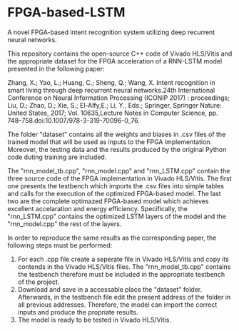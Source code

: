 # FPGA-based-LSTM
A novel FPGA-based intent recognition system utilizing deep recurrent neural networks.

This repository contains the open-source C++ code of Vivado HLS/Vitis and the appropriate dataset for the FPGA acceleration of a RNN-LSTM model presented in the following paper:

Zhang, X.; Yao, L.; Huang, C.; Sheng, Q.; Wang, X. Intent recognition in smart living through deep recurrent neural networks.24th International Conference on Neural Information Processing (ICONIP 2017) : proceedings; Liu, D.; Zhao, D.; Xie, S.; El-Alfy,E.;  Li, Y., Eds.;  Springer, Springer Nature:  United States, 2017;  Vol.  10635,Lecture Notes in Computer Science, pp.  748–758.doi:10.1007/978-3-319-70096-0_76.

The folder "dataset" contains all the weights and biases in .csv files of the trained model that will be used as inputs to the FPGA implementation. Moreover, the testing data and the results produced by the original Python code duting training are included.

The "rnn_model_tb.cpp", "rnn_model.cpp" and "rnn_LSTM.cpp" contain the three source code of the FPGA implementation in Vivado HLS/Vitis. 
The first one presents the testbench which imports the .csv files into simple tables and calls for the execution of the optimized FPGA-based model.
The last two are the complete optimazed FPGA-based model which achieves excellent accelaration and energy efficiency. Specifically, the "rnn_LSTM.cpp" contains the optimized LSTM layers of the model and the "rnn_model.cpp" the rest of the layers.

In order to reproduce the same results as the corresponding paper, the following steps must be performed:
1. For each .cpp file create a seperate file in Vivado HLS/Vitis and copy its contends in the Vivado HLS/Vitis files. The "rnn_model_tb.cpp" contains the testbench therefore must be included in the appropriate testbench of the project.
2. Download and save in a accessable place the "dataset" folder. Afterwards, in the testbench file edit the present address of the folder in all previous addresses. Therefore, the model can import the correct inputs and produce the propriate results.
3. The model is ready to be tested in Vivado HLS/Vitis.




